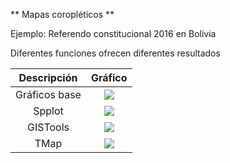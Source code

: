 ** Mapas coropléticos **

Ejemplo: Referendo constitucional 2016 en Bolivia

Diferentes funciones ofrecen diferentes resultados

| Descripción             |  Gráfico |
:-------------------------:|:-------------------------:
Gráficos base  |  ![](salida/1_Referendo_constitucional_2016_pct_votoSí.png)
Spplot  |  ![](salida/2_Referendo_constitucional_2016_pct_votoSí.png)
GISTools  |  ![](salida/3_Referendo_constitucional_2016_pct_votoSí.png)
TMap  |  ![](salida/4_Referendo_constitucional_2016_pct_votoSí.png)
